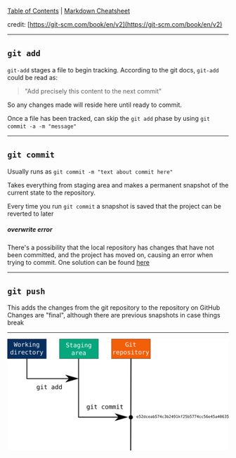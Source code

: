 [Table of Contents](/README.md) | [Markdown Cheatsheet](/Markdown%20Cheatsheet.md)

credit: [https://git-scm.com/book/en/v2](https://git-scm.com/book/en/v2)
___
## `git add` 

`git-add` stages a file to begin tracking. According to the git docs, `git-add` could be read as:

> "Add precisely this content to the next commit"

So any changes made will reside here until ready to commit.

Once a file has been tracked, can skip the `git add` phase by using
`git commit -a -m "message"`

___
## `git commit`

Usually runs as `git commit -m "text about commit here"`

Takes everything from staging area and makes a permanent snapshot of the current state to the repository.

Every time you run `git commit` a snapshot is saved that the project can be reverted to later

##### overwrite error
There's a possibility that the local repository has changes that have not been committed, and the project has moved on, causing an error when trying to commit. One solution can be found [here](fixed-errors-troubleshoot.md#Cannot%20because%20of%20override%20error)
___
## `git push`

This adds the changes from the git repository to the repository on GitHub
Changes are "final", although there are previous snapshots in case things break
___

![git add commit](../../images/git-add-commit.png)